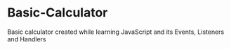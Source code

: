 # Basic-Calculator

Basic calculator created while learning JavaScript and its Events, Listeners and Handlers
